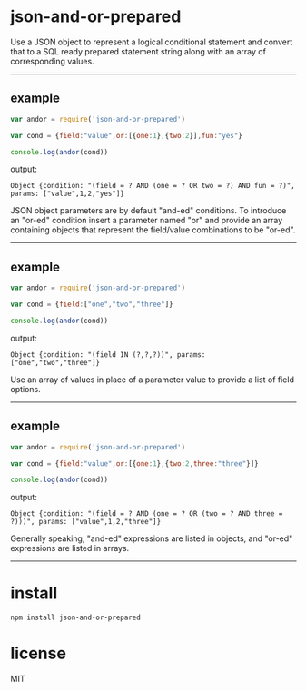 # json-and-or-prepared

Use a JSON object to represent a logical conditional statement and convert that
to a SQL ready prepared statement string along with an array of corresponding values.

--- 
## example

``` js
var andor = require('json-and-or-prepared')

var cond = {field:"value",or:[{one:1},{two:2}],fun:"yes"}

console.log(andor(cond))
```

output:

```
Object {condition: "(field = ? AND (one = ? OR two = ?) AND fun = ?)", params: ["value",1,2,"yes"]}
```

JSON object parameters are by default "and-ed" conditions. To introduce an
"or-ed" condition insert a parameter named "or" and provide an array containing
objects that represent the field/value combinations to be "or-ed".

---
## example

``` js
var andor = require('json-and-or-prepared')

var cond = {field:["one","two","three"]}

console.log(andor(cond))
```

output:

```
Object {condition: "(field IN (?,?,?))", params: ["one","two","three"]}
```

Use an array of values in place of a parameter value to provide a list of field
options.

---
## example

``` js
var andor = require('json-and-or-prepared')

var cond = {field:"value",or:[{one:1},{two:2,three:"three"}]}

console.log(andor(cond))
```

output:

```
Object {condition: "(field = ? AND (one = ? OR (two = ? AND three = ?)))", params: ["value",1,2,"three"]}
```

Generally speaking, "and-ed" expressions are listed in objects, and "or-ed"
expressions are listed in arrays.

---
# install

```
npm install json-and-or-prepared
```

# license

MIT
